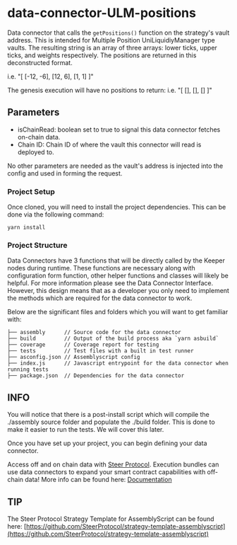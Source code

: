 # data-connector-ULM-positions

Data connector that calls the `getPositions()` function on the strategy's vault address. This is intended for Multiple Position UniLiquidiyManager type vaults.
The resulting string is an array of three arrays: lower ticks, upper ticks, and weights respectively. The positions are returned in this deconstructed format.

i.e. "[ [-12, -6], [12, 6], [1, 1] ]"

The genesis execution will have no positions to return:
i.e. "[ [], [], [] ]"

## Parameters

- isChainRead: boolean set to true to signal this data connector fetches on-chain data.
- Chain ID: Chain ID of where the vault this connector will read is deployed to.

No other parameters are needed as the vault's address is injected into the config and used in forming the request.

### Project Setup

Once cloned, you will need to install the project dependencies. This can be done via the following command:

  `yarn install`

### Project Structure

Data Connectors have 3 functions that will be directly called by the Keeper nodes during runtime. These functions are necessary along with configuration form function, other helper functions and classes will likely be helpful. For more information please see the Data Connector Interface. However, this design means that as a developer you only need to implement the methods which are required for the data connector to work.

Below are the significant files and folders which you will want to get familiar with:
```
├── assembly      // Source code for the data connector
├── build         // Output of the build process aka `yarn asbuild`
├── coverage      // Coverage report for testing
├── tests         // Test files with a built in test runner
├── asconfig.json // Assemblyscript config
├── index.js      // Javascript entrypoint for the data connector when running tests
├── package.json  // Dependencies for the data connector
```

## INFO

You will notice that there is a post-install script which will compile the ./assembly source folder and populate the ./build folder. This is done to make it easier to run the tests. We will cover this later.

Once you have set up your project, you can begin defining your data connector.

Access off and on chain data with [Steer Protocol](https://steer.finance). Execution bundles can use data connectors to expand your smart contract capabilities with off-chain data! More info can be found here: [Documentation](https://docs.steer.finance/data-connectors/writing-a-data-connector)

## TIP

The Steer Protocol Strategy Template for AssemblyScript can be found here: [https://github.com/SteerProtocol/strategy-template-assemblyscript](https://github.com/SteerProtocol/strategy-template-assemblyscript)
